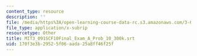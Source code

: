 ```yaml
---
content_type: resource
description: ''
file: /media/https%3A/open-learning-course-data-rc.s3.amazonaws.com/3-091sc-introduction-to-solid-state-chemistry-fall-2010/170f3e3b29525f06aada25a8ff46f25f_MIT3_091SCF10Final_Exam_A_Prob_10_300k.vtt
file_type: application/x-subrip
resourcetype: Other
title: MIT3_091SCF10Final_Exam_A_Prob_10_300k.srt
uid: 170f3e3b-2952-5f06-aada-25a8ff46f25f
---
```

